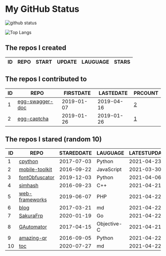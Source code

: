 # My GitHub Status

<img src="https://github-readme-stats-1.yihong0618.vercel.app/api?username=jc-lathander&show_icons=true&&&hide_title=true&count_private=true" alt="github status" />

![Top Langs](https://github-readme-stats-1.yihong0618.vercel.app/api/top-langs/?username=jc-lathander&layout=compact)

<!--START_SECTION:my_github-->
## The repos I created
| ID | REPO | START | UPDATE | LAUGUAGE | STARS |
|----|------|-------|--------|----------|-------|

## The repos I contributed to
| ID |                                REPO                                | FIRSTDATE  | LASTEDATE  |                                          PRCOUNT                                           |
|----|--------------------------------------------------------------------|------------|------------|--------------------------------------------------------------------------------------------|
|  1 | [egg-swagger-doc](https://github.com/Yanshijie-EL/egg-swagger-doc) | 2019-01-07 | 2019-04-16 | [2](https://github.com/Yanshijie-EL/egg-swagger-doc/pulls?q=is%3Apr+author%3Ajc-lathander) |
|  2 | [egg-captcha](https://github.com/Raoul1996/egg-captcha)            | 2019-01-26 | 2019-01-26 | [1](https://github.com/Raoul1996/egg-captcha/pulls?q=is%3Apr+author%3Ajc-lathander)        |

## The repos I stared (random 10)
| ID |                                REPO                                 | STAREDDATE |  LAUGUAGE   | LATESTUPDATE |
|----|---------------------------------------------------------------------|------------|-------------|--------------|
|  1 | [cpython](https://github.com/python/cpython)                        | 2017-07-03 | Python      | 2021-04-23   |
|  2 | [mobile-toolkit](https://github.com/angular/mobile-toolkit)         | 2016-09-22 | JavaScript  | 2021-03-30   |
|  3 | [fontObfuscator](https://github.com/solarhell/fontObfuscator)       | 2019-12-03 | Python      | 2021-04-06   |
|  4 | [simhash](https://github.com/yanyiwu/simhash)                       | 2016-09-23 | C++         | 2021-04-21   |
|  5 | [web-frameworks](https://github.com/the-benchmarker/web-frameworks) | 2019-06-07 | PHP         | 2021-04-22   |
|  6 | [blog](https://github.com/fouber/blog)                              | 2017-03-21 | md          | 2021-04-22   |
|  7 | [SakuraFrp](https://github.com/ZeroDream-CN/SakuraFrp)              | 2020-01-19 | Go          | 2021-04-22   |
|  8 | [GAutomator](https://github.com/Tencent/GAutomator)                 | 2017-04-15 | Objective-C | 2021-04-21   |
|  9 | [amazing-qr](https://github.com/x-hw/amazing-qr)                    | 2016-09-05 | Python      | 2021-04-22   |
| 10 | [toc](https://github.com/cncf/toc)                                  | 2020-07-27 | md          | 2021-04-22   |

<!--END_SECTION:my_github-->
